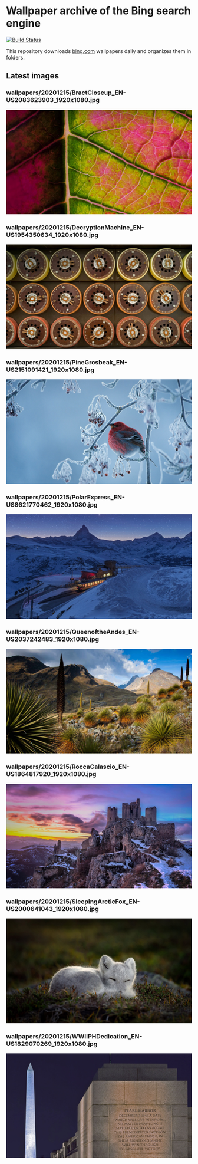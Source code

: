 # Wallpaper archive of the Bing search engine

[![Build Status](https://travis-ci.org/kijart/bing-daily-images-dl.svg?branch=wallpapers)](https://travis-ci.org/kijart/bing-daily-images-dl)

This repository downloads [bing.com](https://www.bing.com) wallpapers daily and organizes them in folders.

## Latest images

<!-- Wallpapers -->

### wallpapers/20201215/BractCloseup_EN-US2083623903_1920x1080.jpg

![wallpapers/20201215/BractCloseup_EN-US2083623903_1920x1080.jpg](wallpapers/20201215/BractCloseup_EN-US2083623903_1920x1080.jpg)

### wallpapers/20201215/DecryptionMachine_EN-US1954350634_1920x1080.jpg

![wallpapers/20201215/DecryptionMachine_EN-US1954350634_1920x1080.jpg](wallpapers/20201215/DecryptionMachine_EN-US1954350634_1920x1080.jpg)

### wallpapers/20201215/PineGrosbeak_EN-US2151091421_1920x1080.jpg

![wallpapers/20201215/PineGrosbeak_EN-US2151091421_1920x1080.jpg](wallpapers/20201215/PineGrosbeak_EN-US2151091421_1920x1080.jpg)

### wallpapers/20201215/PolarExpress_EN-US8621770462_1920x1080.jpg

![wallpapers/20201215/PolarExpress_EN-US8621770462_1920x1080.jpg](wallpapers/20201215/PolarExpress_EN-US8621770462_1920x1080.jpg)

### wallpapers/20201215/QueenoftheAndes_EN-US2037242483_1920x1080.jpg

![wallpapers/20201215/QueenoftheAndes_EN-US2037242483_1920x1080.jpg](wallpapers/20201215/QueenoftheAndes_EN-US2037242483_1920x1080.jpg)

### wallpapers/20201215/RoccaCalascio_EN-US1864817920_1920x1080.jpg

![wallpapers/20201215/RoccaCalascio_EN-US1864817920_1920x1080.jpg](wallpapers/20201215/RoccaCalascio_EN-US1864817920_1920x1080.jpg)

### wallpapers/20201215/SleepingArcticFox_EN-US2000641043_1920x1080.jpg

![wallpapers/20201215/SleepingArcticFox_EN-US2000641043_1920x1080.jpg](wallpapers/20201215/SleepingArcticFox_EN-US2000641043_1920x1080.jpg)

### wallpapers/20201215/WWIIPHDedication_EN-US1829070269_1920x1080.jpg

![wallpapers/20201215/WWIIPHDedication_EN-US1829070269_1920x1080.jpg](wallpapers/20201215/WWIIPHDedication_EN-US1829070269_1920x1080.jpg)

